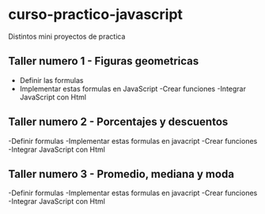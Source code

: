 # curso-practico-javascript
Distintos mini proyectos de practica


## Taller numero 1 - Figuras geometricas

- Definir las formulas
- Implementar estas formulas en JavaScript
-Crear funciones
-Integrar JavaScript con Html

## Taller numero 2 - Porcentajes y descuentos

-Definir formulas 
-Implementar estas formulas en javacript
-Crear funciones
-Integrar JavaScript con Html

## Taller numero 3 - Promedio, mediana y moda

-Definir formulas 
-Implementar estas formulas en javacript
-Crear funciones
-Integrar JavaScript con Html